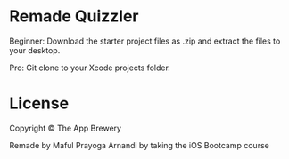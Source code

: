 # Remade Quizzler
Beginner: Download the starter project files as .zip and extract the files to your desktop.

Pro: Git clone to your Xcode projects folder.

# License
Copyright © The App Brewery

Remade by Maful Prayoga Arnandi by taking the iOS Bootcamp course